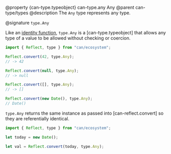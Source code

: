 @property {can-type.typeobject} can-type.any Any
@parent can-type/types
@description The `Any` type represents any type.

@signature `type.Any`

Like an [identity function](https://en.wikipedia.org/wiki/Identity_function), `type.Any` is a [can-type.typeobject] that allows any type of a value to be allowed without checking or coercion.

```js
import { Reflect, type } from "can/ecosystem";

Reflect.convert(42, type.Any);
// -> 42

Reflect.convert(null, type.Any);
// -> null

Reflect.convert([], type.Any);
// -> []

Reflect.convert(new Date(), type.Any);
// Date()
```

`type.Any` returns the same instance as passed into [can-reflect.convert] so they are referentially identical.

```js
import { Reflect, type } from "can/ecosystem";

let today = new Date();

let val = Reflect.convert(today, type.Any);
```
